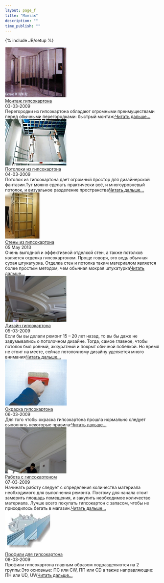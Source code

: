 ```yaml
---
layout: page_f
title: "Монтаж"
description: ""
time_publish: ""
---
```

{% include JB/setup %}

<!-- Featured News -->
<div class="featured-news">
	<div class="row">
		<div class="col-xs-3"><a href="montag1.html"><img src="/images/stena.jpg" alt="Монтаж гипсокартона"></a></div>
		<div class="col-xs-9">
			<div class="caption"><a href="montag1.html">Монтаж гипсокартона</a></div>
			<div class="date">03-03-2009</div>
			<div class="intro">Перегородки из гипсокартона обладают огромными преимуществами перед обычными перегородками:
быстрый монтаж;<a href="montag1.html">Читать дальше...</a></div>
		</div>
	</div>
	<div class="row">
		<div class="col-xs-3"><a href="potolki.html"><img src="/images/potolki.jpg" alt="Потолки из гипсокартона"></a></div>
		<div class="col-xs-9">
			<div class="caption"><a href="potolki.html">Потолоки из гипсокартона</a></div>
			<div class="date">04-03-2009</div>
			<div class="intro">Потолок из гипсокартона дает огромный простор для дизайнерской фантазии.Тут можно сделать практически всё, и многоуровневый потолок, и визуальное разделение пространства<a href="potolki.html">Читать дальше...</a></div>
		</div>
	</div>
	<div class="row">
		<div class="col-xs-3"><a href="stena.html"><img src="images/stena1-tn.jpg" alt="Стены из гипсокартона"></a></div>
		<div class="col-xs-9">
			<div class="caption"><a href="stena.html">Стены из гипсокартона</a></div>
			<div class="date">05 May 2013 </div>
			<div class="intro">Очень выгодной и эффективной отделкой стен, а также потолков является отделка гипсокартоном. Проще говоря, это ведь обычная сухая штукатурка. Отделка стен и потолка таким материалом является более простым методом, чем обычная мокрая штукатурка<a href="stena.html">Читать дальше...</a></div>
		</div>
	</div>
	<div class="row">
		<div class="col-xs-3"><a href="desing1.html"><img src="images/desing-tn.jpg" alt="Дизайн гипсокартона"></a></div>
		<div class="col-xs-9">
			<div class="caption"><a href="desing1.html">Дизайн гипсокартона</a></div>
			<div class="date">05-03-2009 </div>
			<div class="intro">Если бы вы делали ремонт 15 – 20 лет назад, то вы бы даже не задумывались о потолочном дизайне. Тогда, самое главное, чтобы потолок был ровный, аккуратный и покрыт обычной побелкой. Но время не стоит на месте, сейчас потолочному дизайну уделяется много внимания<a href="desing1.html">Читать дальше...</a></div>
		</div>
	</div>
	<div class="row">
		<div class="col-xs-3" ><a href="paint.html"><img src="images/pain1-tn.jpg" alt="Окраска гипсокартона"></a></div>
		<div class="col-xs-9">
			<div class="caption"><a href="paint.html">Окраска гипсокартона</a></div>
			<div class="date">06-03-2009 </div>
			<div class="intro">Для того чтобы окраска гипсокартона прошла нормально следует выполнять некоторые правила:<a href="paint.html">Читать дальше...</a></div>
		</div>
	</div>
	<div class="row">
		<div class="col-xs-3"><a href="work.html"><img src="images/gips-tn.jpg" alt="Работа с гипсокартоном"></a></div>
		<div class="col-xs-9">
			<div class="caption"><a href="work.html">Работа с гипсокартоном</a></div>
			<div class="date">07-03-2009 </div>
			<div class="intro">Начинать работу следует с определения количества материала необходимого для выполнения ремонта. Поэтому для начала стоит замерить площадь помещения, и закупить необходимое количество материала. Лучше всего покупать гипсокартон с запасом, чтобы не приходилось бегать в магазин.<a href="work.html">Читать дальше...</a></div>
		</div>
	</div>
	<div class="row">
		<div class="col-xs-3"><a href="profili.html"><img src="images/2-profil.jpg" alt="Профили для гипсокартона"></a></div>
		<div class="col-xs-9">
			<div class="caption"><a href="profili.html">Профили для гипсокартона</a></div>
			<div class="date">08-03-2009 </div>
			<div class="intro">Профили гипсокартона главным образом подразделяются на 2 группы:Это основные: ПС или CW, ПП или CD а также направляющие: ПН или UD, UW<a href="profili.html">Читать дальше...</a></div>
		</div>
	</div>
</div>

<!-- End Featured News -->

